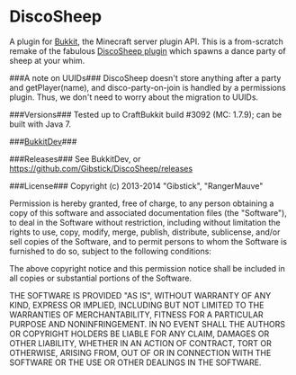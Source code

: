 DiscoSheep
==========

A plugin for [Bukkit](http://bukkit.org/), the Minecraft server plugin API. This is a from-scratch remake of the fabulous [DiscoSheep plugin](http://forums.bukkit.org/threads/inactive-fun-discosheep-v0-3-uninvited-guesssts-permissions-and-source-code-522.7106/) which spawns a dance party of sheep at your whim. 

###A note on UUIDs###
DiscoSheep doesn't store anything after a party and getPlayer(name), and disco-party-on-join is handled by a permissions plugin. Thus, we don't need to worry about the migration to UUIDs.

###Versions###
Tested up to CraftBukkit build #3092 (MC: 1.7.9); can be built with Java 7.

###[BukkitDev](http://dev.bukkit.org/bukkit-plugins/superdiscosheep/)###

###Releases###
See BukkitDev, or https://github.com/Gibstick/DiscoSheep/releases

###License###
Copyright (c) 2013-2014 "Gibstick", "RangerMauve"

Permission is hereby granted, free of charge, to any person obtaining a copy
of this software and associated documentation files (the "Software"), to deal
in the Software without restriction, including without limitation the rights
to use, copy, modify, merge, publish, distribute, sublicense, and/or sell
copies of the Software, and to permit persons to whom the Software is
furnished to do so, subject to the following conditions:

The above copyright notice and this permission notice shall be included in
all copies or substantial portions of the Software.

THE SOFTWARE IS PROVIDED "AS IS", WITHOUT WARRANTY OF ANY KIND, EXPRESS OR
IMPLIED, INCLUDING BUT NOT LIMITED TO THE WARRANTIES OF MERCHANTABILITY,
FITNESS FOR A PARTICULAR PURPOSE AND NONINFRINGEMENT. IN NO EVENT SHALL THE
AUTHORS OR COPYRIGHT HOLDERS BE LIABLE FOR ANY CLAIM, DAMAGES OR OTHER
LIABILITY, WHETHER IN AN ACTION OF CONTRACT, TORT OR OTHERWISE, ARISING FROM,
OUT OF OR IN CONNECTION WITH THE SOFTWARE OR THE USE OR OTHER DEALINGS IN
THE SOFTWARE.
